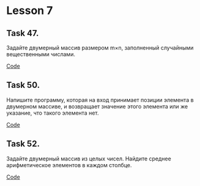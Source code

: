 # Lesson 7

## Task 47.

Задайте двумерный массив размером m×n, заполненный случайными вещественными числами.

[Code]()

## Task 50.

Напишите программу, которая на вход принимает позиции элемента в двумерном массиве, и возвращает значение этого элемента или же указание, что такого элемента нет.

[Code]()

## Task 52.

Задайте двумерный массив из целых чисел. Найдите среднее арифметическое элементов в каждом столбце.

[Code]()
